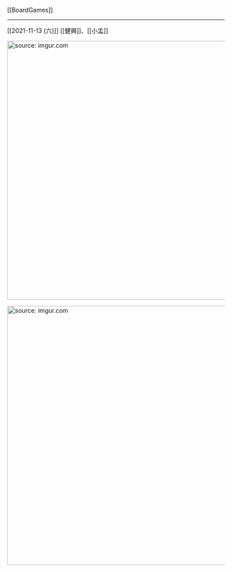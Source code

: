 [[BoardGames]]

---

[[2021-11-13 (六)]] [[健興]]、[[小孟]]

<a href="https://imgur.com/qyg1Fyc"><img src="https://i.imgur.com/qyg1Fyc.jpg" title="source: imgur.com" width="600px"/></a>

<a href="https://imgur.com/vXEgE2Y"><img src="https://i.imgur.com/vXEgE2Y.jpg" title="source: imgur.com" width="600px"/></a>


